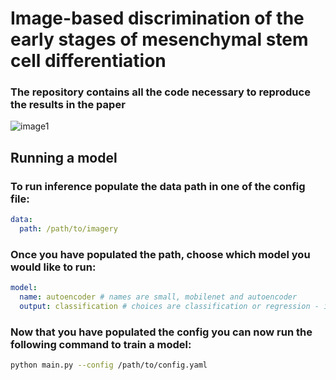 # Image-based discrimination of the early stages of mesenchymal stem cell differentiation

### The repository contains all the code necessary to reproduce the results in the paper
![image1](https://github.com/HoffmanOfGryffindor/msc-characterization/assets/68908581/896e3d9e-a7e1-416e-a5a5-a429ab4a8ba4 "Diagram")

## Running a model

### To run inference populate the data path in one of the config file:

```yaml
data:
  path: /path/to/imagery
```

### Once you have populated the path, choose which model you would like to run:

```yaml
model:
  name: autoencoder # names are small, mobilenet and autoencoder
  output: classification # choices are classification or regression - if autoencoder, this value does not matter
```

### Now that you have populated the config you can now run the following command to train a model:

```bash
python main.py --config /path/to/config.yaml
```
